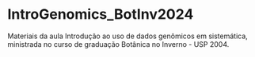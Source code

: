 # IntroGenomics_BotInv2024
Materiais da aula Introdução ao uso de dados genômicos em sistemática, ministrada no curso de graduação Botânica no Inverno - USP 2004.
